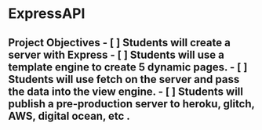 # ExpressAPI
## Project Objectives - [ ] Students will create a server with Express - [ ] Students will use a template engine to create 5 dynamic pages. - [ ] Students will use **fetch** on the **server** and pass the data into the view engine. - [ ] Students will publish a pre-production server to heroku, glitch, AWS, digital ocean, etc .


<!-- 
Marvel Keys

Public: df7cdc55dad592b8c46b213093e9d349

Private: d5708e5cf4c6e72db54f31cb40a89c457af5fa8f

Hash: 73fc3e8eb94b68b934f22ccf02998163


1d5708e5cf4c6e72db54f31cb40a89c457af5fa8fdf7cdc55dad592b8c46b213093e9d349
 -->
